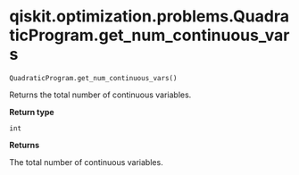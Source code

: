 # qiskit.optimization.problems.QuadraticProgram.get\_num\_continuous\_vars

`QuadraticProgram.get_num_continuous_vars()`

Returns the total number of continuous variables.

**Return type**

`int`

**Returns**

The total number of continuous variables.
